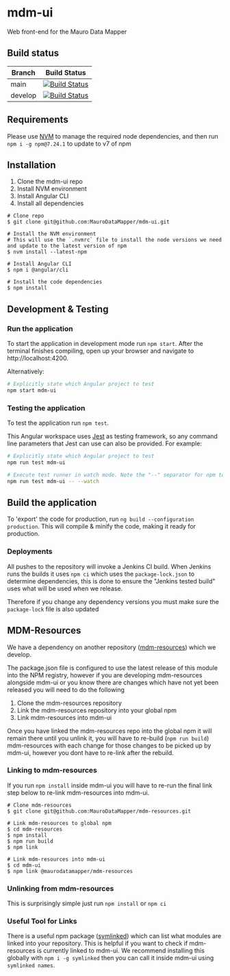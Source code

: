 # mdm-ui

Web front-end for the Mauro Data Mapper

## Build status

| Branch | Build Status |
| ------ | ------------ |
| main | [![Build Status](https://jenkins.cs.ox.ac.uk/buildStatus/icon?job=Mauro+Data+Mapper%2Fmdm-ui%2Fmain)](https://jenkins.cs.ox.ac.uk/blue/organizations/jenkins/Mauro%20Data%20Mapper%2Fmdm-ui/branches) |
| develop | [![Build Status](https://jenkins.cs.ox.ac.uk/buildStatus/icon?job=Mauro+Data+Mapper%2Fmdm-ui%2Fdevelop)](https://jenkins.cs.ox.ac.uk/blue/organizations/jenkins/Mauro%20Data%20Mapper%2Fmdm-ui/branches) |

## Requirements

Please use [NVM](https://github.com/nvm-sh/nvm) to manage the required node dependencies, and then run `npm i -g npm@7.24.1` to update to v7 of npm

## Installation

1. Clone the mdm-ui repo
1. Install NVM environment
1. Install Angular CLI
1. Install all dependencies

```shell
# Clone repo
$ git clone git@github.com:MauroDataMapper/mdm-ui.git

# Install the NVM environment
# This will use the `.nvmrc` file to install the node versions we need and update to the latest version of npm
$ nvm install --latest-npm

# Install Angular CLI
$ npm i @angular/cli

# Install the code dependencies
$ npm install
```

## Development & Testing

### Run the application

To start the application in development mode run `npm start`. After the terminal finishes compiling, open up your browser and navigate to http://localhost:4200.

Alternatively:

```bash
# Explicitly state which Angular project to test
npm start mdm-ui
```

### Testing the application

To test the application run `npm test`.

This Angular workspace uses [Jest](https://jestjs.io/) as testing framework, so any command line parameters that Jest can use can also be provided. For example:

```bash
# Explicitly state which Angular project to test
npm run test mdm-ui

# Execute test runner in watch mode. Note the "--" separator for npm to separate command line arguments
npm run test mdm-ui -- --watch
```

## Build the application

To 'export' the code for production, run `ng build --configuration production`. This will compile & minify the code, making it ready for production.

### Deployments

All pushes to the repository will invoke a Jenkins CI build.
When Jenkins runs the builds it uses `npm ci` which uses the `package-lock.json` to determine dependencies,
this is done to ensure the "Jenkins tested build" uses what will be used when we release.

Therefore if you change any dependency versions you must make sure the `package-lock` file is also updated

## MDM-Resources

We have a dependency on another repository ([mdm-resources](https://github.com/MauroDataMapper/mdm-resources)) which we develop.

The package.json file is configured to use the latest release of this module into the NPM registry,
however if you are developing mdm-resources alongside mdm-ui or you know there are changes which have not yet been released you will need to 
do the following

1. Clone the mdm-resources repository
2. Link the mdm-resources repository into your global npm
3. Link mdm-resources into mdm-ui

Once you have linked the mdm-resources repo into the global npm it will remain there until you unlink it,
you will have to re-build (`npm run build`) mdm-resources with each change for those changes to be picked up by mdm-ui,
however you dont have to re-link after the rebuild.

### Linking to mdm-resources

If you run `npm install` inside mdm-ui you will have to re-run the final link step below to re-link mdm-resources into mdm-ui.

```shell
# Clone mdm-resources
$ git clone git@github.com:MauroDataMapper/mdm-resources.git

# Link mdm-resources to global npm
$ cd mdm-resources
$ npm install
$ npm run build
$ npm link

# Link mdm-resources into mdm-ui
$ cd mdm-ui
$ npm link @maurodatamapper/mdm-resources
```

### Unlinking from mdm-resources

This is surprisingly simple just run `npm install` or `npm ci`

### Useful Tool for Links

There is a useful npm package ([symlinked](https://www.npmjs.com/package/symlinked)) which can list what modules are linked into your repository.
This is helpful if you want to check if mdm-resources is currently linked to mdm-ui.
We recommend installing this globally with `npm i -g symlinked` then you can call it inside mdm-ui using `symlinked names`.